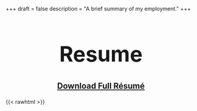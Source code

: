 +++
draft = false
description = "A brief summary of my employment."
+++

# <center><h1>Resume</h1></center>

## <p style="text-align: center;"> [Download Full Résumé](/files/resume.pdf) </p> ##

{{< rawhtml >}}
</article>
<object data="/files/resume.pdf" style="padding-bottom: 100px; width: 100%; height: 100%; display: block;"></object>
</section>
<article>
<section>
{{< /rawhtml >}}
